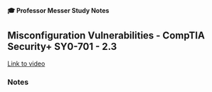 #### 🎓 Professor Messer Study Notes

## Misconfiguration Vulnerabilities  - CompTIA Security+ SY0-701 - 2.3

[Link to video]()

### Notes